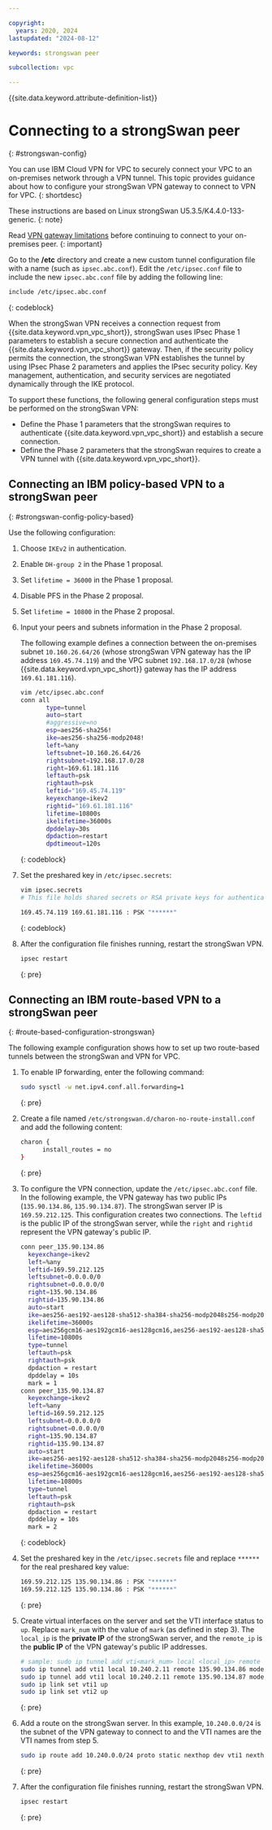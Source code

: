```yaml
---

copyright:
  years: 2020, 2024
lastupdated: "2024-08-12"

keywords: strongswan peer

subcollection: vpc

---
```


{{site.data.keyword.attribute-definition-list}}

# Connecting to a strongSwan peer
{: #strongswan-config}

You can use IBM Cloud VPN for VPC to securely connect your VPC to an on-premises network through a VPN tunnel. This topic provides guidance about how to configure your strongSwan VPN gateway to connect to VPN for VPC.
{: shortdesc}

These instructions are based on Linux strongSwan U5.3.5/K4.4.0-133-generic.
{: note}

Read [VPN gateway limitations](/docs/vpc?topic=vpc-vpn-limitations) before continuing to connect to your on-premises peer.
{: important}

Go to the **/etc** directory and create a new custom tunnel configuration file with a name (such as `ipsec.abc.conf`). Edit the `/etc/ipsec.conf` file to include the new `ipsec.abc.conf` file by adding the following line:

```sh
include /etc/ipsec.abc.conf
```
{: codeblock}

When the strongSwan VPN receives a connection request from {{site.data.keyword.vpn_vpc_short}}, strongSwan uses IPsec Phase 1 parameters to establish a secure connection and authenticate the {{site.data.keyword.vpn_vpc_short}} gateway. Then, if the security policy permits the connection, the strongSwan VPN establishes the tunnel by using IPsec Phase 2 parameters and applies the IPsec security policy. Key management, authentication, and security services are negotiated dynamically through the IKE protocol.

To support these functions, the following general configuration steps must be performed on the strongSwan VPN:

* Define the Phase 1 parameters that the strongSwan requires to authenticate {{site.data.keyword.vpn_vpc_short}} and establish a secure connection.
* Define the Phase 2 parameters that the strongSwan requires to create a VPN tunnel with {{site.data.keyword.vpn_vpc_short}}.

## Connecting an IBM policy-based VPN to a strongSwan peer
{: #strongswan-config-policy-based}

Use the following configuration:

1. Choose `IKEv2` in authentication.
1. Enable `DH-group 2` in the Phase 1 proposal.
1. Set `lifetime = 36000` in the Phase 1 proposal.
1. Disable PFS in the Phase 2 proposal.
1. Set `lifetime = 10800` in the Phase 2 proposal.
1. Input your peers and subnets information in the Phase 2 proposal. 

   The following example defines a connection between the on-premises subnet `10.160.26.64/26` (whose strongSwan VPN gateway has the IP address `169.45.74.119`) and the VPC subnet `192.168.17.0/28` (whose {{site.data.keyword.vpn_vpc_short}} gateway has the IP address `169.61.181.116`).

    ```sh
    vim /etc/ipsec.abc.conf
    conn all
           type=tunnel
           auto=start
           #aggressive=no
           esp=aes256-sha256!
           ike=aes256-sha256-modp2048!
           left=%any
           leftsubnet=10.160.26.64/26
           rightsubnet=192.168.17.0/28
           right=169.61.181.116
           leftauth=psk
           rightauth=psk
           leftid="169.45.74.119"
           keyexchange=ikev2
           rightid="169.61.181.116"
           lifetime=10800s
           ikelifetime=36000s
           dpddelay=30s
           dpdaction=restart
           dpdtimeout=120s
    ```
    {: codeblock}

1. Set the preshared key in `/etc/ipsec.secrets`:

   ```sh
   vim ipsec.secrets
   # This file holds shared secrets or RSA private keys for authentication.

   169.45.74.119 169.61.181.116 : PSK "******"

   ```
   {: codeblock}

1. After the configuration file finishes running, restart the strongSwan VPN.

   ```sh
   ipsec restart

   ```
   {: pre}

## Connecting an IBM route-based VPN to a strongSwan peer
{: #route-based-configuration-strongswan}

The following example configuration shows how to set up two route-based tunnels between the strongSwan and VPN for VPC.

1. To enable IP forwarding, enter the following command:

   ```sh
   sudo sysctl -w net.ipv4.conf.all.forwarding=1
   ```
   {: pre}

1. Create a file named `/etc/strongswan.d/charon-no-route-install.conf` and add the following content:

   ```sh
   charon {
         install_routes = no
   }
   ```
   {: pre}

1. To configure the VPN connection, update the `/etc/ipsec.abc.conf` file. In the following example, the VPN gateway has two public IPs (`135.90.134.86`, `135.90.134.87`). The strongSwan server IP is `169.59.212.125`. This configuration creates two connections. The `leftid` is the public IP of the strongSwan server, while the `right` and `rightid` represent the VPN gateway's public IP.

   ```sh
   conn peer_135.90.134.86
     keyexchange=ikev2
     left=%any
     leftid=169.59.212.125
     leftsubnet=0.0.0.0/0
     rightsubnet=0.0.0.0/0
     right=135.90.134.86
     rightid=135.90.134.86
     auto=start
     ike=aes256-aes192-aes128-sha512-sha384-sha256-modp2048s256-modp2048s224-modp1024s160-ecp521-ecp384-ecp256-modp8192-modp6144-modp4096-modp3072-modp2048-x25519!
     ikelifetime=36000s
     esp=aes256gcm16-aes192gcm16-aes128gcm16,aes256-aes192-aes128-sha512-sha384-sha256!
     lifetime=10800s
     type=tunnel
     leftauth=psk
     rightauth=psk
     dpdaction = restart
     dpddelay = 10s
     mark = 1
   conn peer_135.90.134.87
     keyexchange=ikev2
     left=%any
     leftid=169.59.212.125
     leftsubnet=0.0.0.0/0
     rightsubnet=0.0.0.0/0
     right=135.90.134.87
     rightid=135.90.134.87
     auto=start
     ike=aes256-aes192-aes128-sha512-sha384-sha256-modp2048s256-modp2048s224-modp1024s160-ecp521-ecp384-ecp256-modp8192-modp6144-modp4096-modp3072-modp2048-x25519!
     ikelifetime=36000s
     esp=aes256gcm16-aes192gcm16-aes128gcm16,aes256-aes192-aes128-sha512-sha384-sha256!
     lifetime=10800s
     type=tunnel
     leftauth=psk
     rightauth=psk
     dpdaction = restart
     dpddelay = 10s
     mark = 2
   ```
   {: codeblock}

1. Set the preshared key in the `/etc/ipsec.secrets` file and replace `******` for the real preshared key value:

   ```sh
   169.59.212.125 135.90.134.86 : PSK "******"
   169.59.212.125 135.90.134.86 : PSK "******"
   ```
   {: pre}

1. Create virtual interfaces on the server and set the VTI interface status to `up`. Replace `mark_num` with the value of `mark` (as defined in step 3). The `local_ip` is the **private IP** of the strongSwan server, and the `remote_ip` is the **public IP** of the VPN gateway's public IP addresses.

   ```sh
   # sample: sudo ip tunnel add vti<mark_num> local <local_ip> remote <remote_ip> mode vti key <mark_num>
   sudo ip tunnel add vti1 local 10.240.2.11 remote 135.90.134.86 mode vti key 1
   sudo ip tunnel add vti1 local 10.240.2.11 remote 135.90.134.87 mode vti key 2
   sudo ip link set vti1 up
   sudo ip link set vti2 up
   ```
   {: pre}

1. Add a route on the strongSwan server. In this example, `10.240.0.0/24` is the subnet of the VPN gateway to connect to and the VTI names are the VTI names from step 5.

   ```sh
   sudo ip route add 10.240.0.0/24 proto static nexthop dev vti1 nexthop dev vti2
   ```
   {: pre}

1. After the configuration file finishes running, restart the strongSwan VPN.

   ```sh
   ipsec restart
   ```
   {: pre}
